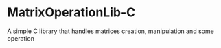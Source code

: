 # MatrixOperationLib-C
A simple C library that handles matrices creation, manipulation and some operation
